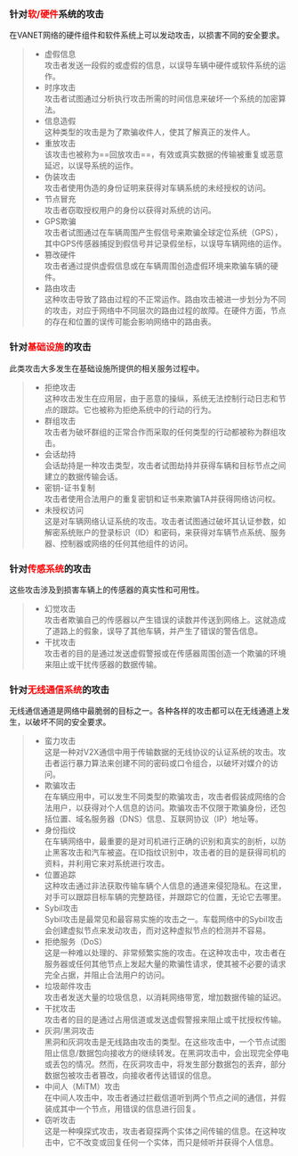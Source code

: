 ### 针对<font color=red>软/硬件</font>系统的攻击
在VANET网络的硬件组件和软件系统上可以发动攻击，以损害不同的安全要求。
>- 虚假信息<br>
攻击者发送一段假的或虚假的信息，以误导车辆中硬件或软件系统的运作。
>- 时序攻击<br>
攻击者试图通过分析执行攻击所需的时间信息来破坏一个系统的加密算法。
>- 信息造假<br>
这种类型的攻击是为了欺骗收件人，使其了解真正的发件人。
>- 重放攻击<br>
该攻击也被称为==回放攻击==，有效或真实数据的传输被重复或恶意延迟，以误导系统的运作。
>- 伪装攻击<br>
攻击者使用伪造的身份证明来获得对车辆系统的未经授权的访问。
>- 节点冒充<br>
攻击者窃取授权用户的身份以获得对系统的访问。
>- GPS欺骗<br>
攻击者试图通过在车辆周围产生假信号来欺骗全球定位系统（GPS），其中GPS传感器捕捉到假信号并记录假坐标，以误导车辆网络的运作。
>- 篡改硬件<br>
攻击者通过提供虚假信息或在车辆周围创造虚假环境来欺骗车辆的硬件。
>- 路由攻击<br>
这种攻击导致了路由过程的不正常运作。路由攻击被进一步划分为不同的攻击，对应于网络中不同层次的路由过程的故障。在硬件方面，节点的存在和位置的误传可能会影响网络中的路由表。

### 针对<font color=red>基础设施</font>的攻击
此类攻击大多发生在基础设施所提供的相关服务过程中。
>- 拒绝攻击<br>
这种攻击发生在应用层，由于恶意的操纵，系统无法控制行动日志和节点的跟踪。它也被称为拒绝系统中的行动的行为。
>- 群组攻击<br>
攻击者为破坏群组的正常合作而采取的任何类型的行动都被称为群组攻击。
>- 会话劫持<br>
会话劫持是一种攻击类型，攻击者试图劫持并获得车辆和目标节点之间建立的数据传输会话。
>- 密钥-证书复制<br>
攻击者使用合法用户的重复密钥和证书来欺骗TA并获得网络访问权。
>- 未授权访问<br>
这是对车辆网络认证系统的攻击。攻击者试图通过破坏其认证参数，如解密系统账户的登录标识（ID）和密码，来获得对车辆节点系统、服务器、控制器或网络的任何其他组件的访问。

### 针对<font color=red>传感系统</font>的攻击
这些攻击涉及到损害车辆上的传感器的真实性和可用性。
>- 幻觉攻击<br>
攻击者欺骗自己的传感器以产生错误的读数并传送到网络上。这就造成了道路上的假象，误导了其他车辆，并产生了错误的警告信息。
>- 干扰攻击<br>
攻击者的目的是通过发送虚假警报或在传感器周围创造一个欺骗的环境来阻止或干扰传感器的数据传输。

### 针对<font color=red>无线通信系统</font>的攻击
无线通信通道是网络中最脆弱的目标之一。各种各样的攻击都可以在无线通道上发生，以破坏不同的安全要求。
>- 蛮力攻击<br>
这是一种对V2X通信中用于传输数据的无线协议的认证系统的攻击。攻击者运行暴力算法来创建不同的密码或口令组合，以破坏对媒介的访问。
>- 欺骗攻击<br>
在车辆应用中，可以发生不同类型的欺骗攻击，攻击者假装成网络的合法用户，以获得对个人信息的访问。欺骗攻击不仅限于欺骗身份，还包括位置、域名服务器（DNS）信息、互联网协议（IP）地址等。
>- 身份指纹<br>
在车辆网络中，最重要的是对司机进行正确的识别和真实的剖析，以防止黑客攻击和汽车被盗。在ID指纹识别中，攻击者的目的是获得司机的资料，并利用它来对系统进行攻击。
>- 位置追踪<br>
这种攻击通过非法获取传输车辆个人信息的通道来侵犯隐私。在这里，对手可以跟踪目标车辆的完整路径，并跟踪它的位置，无论它去哪里。
>- Sybil攻击<br>
Sybil攻击是最常见和最容易实施的攻击之一。车载网络中的Sybil攻击会创建虚拟节点来发动攻击，而对这种虚拟节点的检测并不容易。
>- 拒绝服务（DoS）<br>
这是一种难以处理的、非常频繁实施的攻击。在这种攻击中，攻击者在服务器或任何其他节点上发起大量的欺骗性请求，使其被不必要的请求完全占据，并阻止合法用户的访问。
>- 垃圾邮件攻击<br>
攻击者发送大量的垃圾信息，以消耗网络带宽，增加数据传输的延迟。
>- 干扰攻击<br>
攻击者的目的是通过占用信道或发送虚假警报来阻止或干扰授权传输。
>- 灰洞/黑洞攻击<br>
黑洞和灰洞攻击是无线路由攻击的类型。在这些攻击中，一个节点试图阻止信息/数据包向接收方的继续转发。在黑洞攻击中，会出现完全停电或丢包的情况。然而，在灰洞攻击中，将发生部分数据包的丢弃，部分数据包被攻击者篡改，向接收者传达错误的信息。
>- 中间人（MiTM）攻击<br>
在中间人攻击中，攻击者通过拦截信道听到两个节点之间的通信，并假装成其中一个节点，用错误的信息进行回复。
>- 窃听攻击<br>
这是一种嗅探式攻击，攻击者窥探两个实体之间传输的信息。在这种攻击中，它不改变或回复任何一个实体，而只是倾听并获得个人信息。

